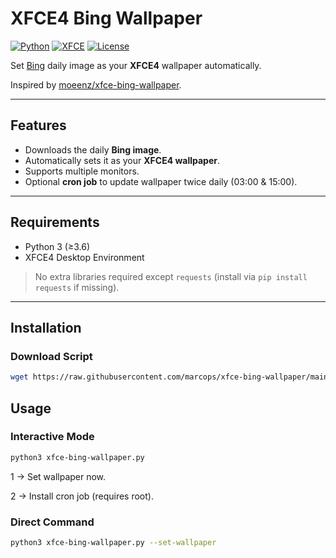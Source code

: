 # XFCE4 Bing Wallpaper

[![Python](https://img.shields.io/badge/Python-3.x-blue.svg)](https://www.python.org/)
[![XFCE](https://img.shields.io/badge/Desktop-XFCE4-orange.svg)](https://www.xfce.org/)
[![License](https://img.shields.io/badge/License-MIT-green.svg)](LICENSE)

Set [Bing](http://bing.com) daily image as your **XFCE4** wallpaper automatically.  

Inspired by [moeenz/xfce-bing-wallpaper](https://github.com/moeenz/xfce-bing-wallpaper).  

---

## Features

- Downloads the daily **Bing image**.  
- Automatically sets it as your **XFCE4 wallpaper**.  
- Supports multiple monitors.  
- Optional **cron job** to update wallpaper twice daily (03:00 & 15:00).  

---

## Requirements

- Python 3 (≥3.6)  
- XFCE4 Desktop Environment  

> No extra libraries required except `requests` (install via `pip install requests` if missing).

---

## Installation

### Download Script

```bash
wget https://raw.githubusercontent.com/marcops/xfce-bing-wallpaper/main/xfce-bing-wallpaper.py -O xfce-bing-wallpaper.py
```

## Usage
### Interactive Mode
```bash
python3 xfce-bing-wallpaper.py
```
1 → Set wallpaper now.

2 → Install cron job (requires root).

### Direct Command
```bash
python3 xfce-bing-wallpaper.py --set-wallpaper
```
